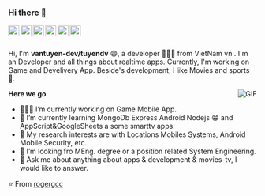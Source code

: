 <link rel="stylesheet" type="text/css" href="./style.css" />


### Hi there 👋


<a href="https://medium.com/@rogercolque">
  <img align="left" alt="Medium" width="22px" src="https://cdn.jsdelivr.net/npm/simple-icons@3.1.0/icons/medium.svg" />
</a>
<a href="https://www.linkedin.com/in/roger-colquehuanca-calcina/">
  <img align="left" alt="LinkedIn" width="22px" src="https://cdn.jsdelivr.net/npm/simple-icons@3.1.0/icons/linkedin.svg" />
</a>

<a href="https://codepen.io/rogergcc/">
  <img align="left" alt="Codepen" width="22px" src="https://cdn.jsdelivr.net/npm/simple-icons@3.1.0/icons/codepen.svg" />
</a>
<a href="https://www.hackerrank.com/rogergcc?hr_r=1">
  <img align="left" alt="Hackerrank" width="22px" src="https://cdn.jsdelivr.net/npm/simple-icons@3.1.0/icons/hackerrank.svg" />
</a>
<a href="https://www.codewars.com/users/rogergcc">
  <img align="left" alt="Codewars" width="22px" src="https://cdn.jsdelivr.net/npm/simple-icons@3.1.0/icons/codewars.svg" />
</a>
<a href="https://app.codesignal.com/profile/rogergcc">
  <img align="left" alt="CodeSignal" width="22px" src="https://encrypted-tbn0.gstatic.com/images?q=tbn%3AANd9GcRkyuytHOqcxg7myYuXvpyXFxI9A_VnI9l8WQ&usqp=CAU" />
</a>

<br />
<br />

Hi, I'm **vantuyen-dev/tuyendv** 😄, a developer 👨🏻‍💻 from VietNam vn . I'm an Developer and all things about realtime apps. Currently, I'm working on Game and Develivery App. Beside's development, I like Movies and sports 🏃.

  <img align="right" alt="GIF" src="https://media.giphy.com/media/du3J3cXyzhj75IOgvA/giphy.gif" />


  **Here we go**

  - 👨🏻‍💻 I’m currently working on Game Mobile App.
  - 🌱 I’m currently learning MongoDb Express Android Nodejs 😁 and AppScript&GoogleSheets a some smarttv apps.
  - 🤔 My research interests are with Locations Mobiles Systems, Android Mobile Security, etc.
  - 💼 I’m looking fro MEng. degree or a position related System Engineering.
  - 💬 Ask me about anything about apps & development & movies-tv, I would like to answer.
 



⭐️ From [rogergcc](https://github.com/rogergcc)
